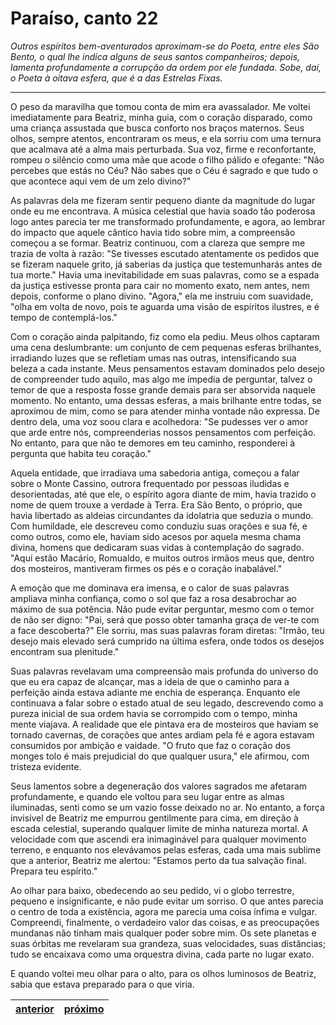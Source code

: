 # Paraíso, canto 22

_Outros espíritos bem-aventurados aproximam-se do Poeta, entre eles São Bento, o qual lhe indica alguns de seus santos companheiros; depois, lamenta profundamente a corrupção da ordem por ele fundada. Sobe, daí, o Poeta à oitava esfera, que é a das Estrelas Fixas._

---

O peso da maravilha que tomou conta de mim era avassalador. Me voltei imediatamente para Beatriz, minha guia, com o coração disparado, como uma criança assustada que busca conforto nos braços maternos. Seus olhos, sempre atentos, encontraram os meus, e ela sorriu com uma ternura que acalmava até a alma mais perturbada. Sua voz, firme e reconfortante, rompeu o silêncio como uma mãe que acode o filho pálido e ofegante: "Não percebes que estás no Céu? Não sabes que o Céu é sagrado e que tudo o que acontece aqui vem de um zelo divino?"

As palavras dela me fizeram sentir pequeno diante da magnitude do lugar onde eu me encontrava. A música celestial que havia soado tão poderosa logo antes parecia ter me transformado profundamente, e agora, ao lembrar do impacto que aquele cântico havia tido sobre mim, a compreensão começou a se formar. Beatriz continuou, com a clareza que sempre me trazia de volta à razão: "Se tivesses escutado atentamente os pedidos que se fizeram naquele grito, já saberias da justiça que testemunharás antes de tua morte." Havia uma inevitabilidade em suas palavras, como se a espada da justiça estivesse pronta para cair no momento exato, nem antes, nem depois, conforme o plano divino. "Agora," ela me instruiu com suavidade, "olha em volta de novo, pois te aguarda uma visão de espíritos ilustres, e é tempo de contemplá-los."

Com o coração ainda palpitando, fiz como ela pediu. Meus olhos captaram uma cena deslumbrante: um conjunto de cem pequenas esferas brilhantes, irradiando luzes que se refletiam umas nas outras, intensificando sua beleza a cada instante. Meus pensamentos estavam dominados pelo desejo de compreender tudo aquilo, mas algo me impedia de perguntar, talvez o temor de que a resposta fosse grande demais para ser absorvida naquele momento. No entanto, uma dessas esferas, a mais brilhante entre todas, se aproximou de mim, como se para atender minha vontade não expressa. De dentro dela, uma voz soou clara e acolhedora: "Se pudesses ver o amor que arde entre nós, compreenderias nossos pensamentos com perfeição. No entanto, para que não te demores em teu caminho, responderei à pergunta que habita teu coração."

Aquela entidade, que irradiava uma sabedoria antiga, começou a falar sobre o Monte Cassino, outrora frequentado por pessoas iludidas e desorientadas, até que ele, o espírito agora diante de mim, havia trazido o nome de quem trouxe a verdade à Terra. Era São Bento, o próprio, que havia libertado as aldeias circundantes da idolatria que seduzia o mundo. Com humildade, ele descreveu como conduziu suas orações e sua fé, e como outros, como ele, haviam sido acesos por aquela mesma chama divina, homens que dedicaram suas vidas à contemplação do sagrado. "Aqui estão Macário, Romualdo, e muitos outros irmãos meus que, dentro dos mosteiros, mantiveram firmes os pés e o coração inabalável." 

A emoção que me dominava era imensa, e o calor de suas palavras ampliava minha confiança, como o sol que faz a rosa desabrochar ao máximo de sua potência. Não pude evitar perguntar, mesmo com o temor de não ser digno: "Pai, será que posso obter tamanha graça de ver-te com a face descoberta?" Ele sorriu, mas suas palavras foram diretas: "Irmão, teu desejo mais elevado será cumprido na última esfera, onde todos os desejos encontram sua plenitude."

Suas palavras revelavam uma compreensão mais profunda do universo do que eu era capaz de alcançar, mas a ideia de que o caminho para a perfeição ainda estava adiante me enchia de esperança. Enquanto ele continuava a falar sobre o estado atual de seu legado, descrevendo como a pureza inicial de sua ordem havia se corrompido com o tempo, minha mente viajava. A realidade que ele pintava era de mosteiros que haviam se tornado cavernas, de corações que antes ardiam pela fé e agora estavam consumidos por ambição e vaidade. "O fruto que faz o coração dos monges tolo é mais prejudicial do que qualquer usura," ele afirmou, com tristeza evidente.

Seus lamentos sobre a degeneração dos valores sagrados me afetaram profundamente, e quando ele voltou para seu lugar entre as almas iluminadas, senti como se um vazio fosse deixado no ar. No entanto, a força invisível de Beatriz me empurrou gentilmente para cima, em direção à escada celestial, superando qualquer limite de minha natureza mortal. A velocidade com que ascendi era inimaginável para qualquer movimento terreno, e enquanto nos elevávamos pelas esferas, cada uma mais sublime que a anterior, Beatriz me alertou: "Estamos perto da tua salvação final. Prepara teu espírito."

Ao olhar para baixo, obedecendo ao seu pedido, vi o globo terrestre, pequeno e insignificante, e não pude evitar um sorriso. O que antes parecia o centro de toda a existência, agora me parecia uma coisa ínfima e vulgar. Compreendi, finalmente, o verdadeiro valor das coisas, e as preocupações mundanas não tinham mais qualquer poder sobre mim. Os sete planetas e suas órbitas me revelaram sua grandeza, suas velocidades, suas distâncias; tudo se encaixava como uma orquestra divina, cada parte no lugar exato.

E quando voltei meu olhar para o alto, para os olhos luminosos de Beatriz, sabia que estava preparado para o que viria.

| [anterior](/c_paraiso/21/README.md) | [próximo](/c_paraiso/23/README.md) |
|----------|---------|

